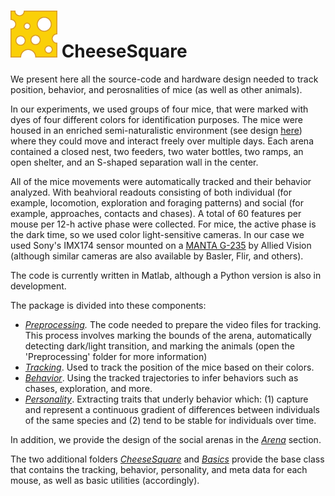 # ![](https://github.com/AnonyMouseNeuro/CheeseSquare/raw/master/images/cheese.png) CheeseSquare

We present here all the source-code and hardware design needed to track position, behavior, and perosnalities of mice (as well as other animals). 

In our experiments, we used groups of four mice, that were marked with dyes of four different colors for identification purposes. The mice were housed in an enriched semi-naturalistic environment (see design [here](https://github.com/AnonyMouseNeuro/CheeseSquare/tree/master/Arena)) where they could move and interact freely over multiple days. Each arena contained a closed nest, two feeders, two water bottles, two ramps, an open shelter, and an S-shaped separation wall in the center. 

All of the mice movements were automatically tracked and their behavior analyzed. With beahvioral readouts consisting of both individual (for example, locomotion, exploration and foraging patterns) and social (for example, approaches, contacts and chases). A total of 60 features per mouse per 12-h active phase were collected. For mice, the active phase is the dark time, so we used color light-sensitive cameras. In our case we used Sony's IMX174 sensor mounted on a [MANTA G-235](https://www.alliedvision.com/en/products/cameras/detail/Manta/G-235.html) by Allied Vision (although similar cameras are also available by Basler, Flir, and others).

The code is currently written in Matlab, although a Python version is also in development. 

The package is divided into these components:

- *[Preprocessing](https://github.com/AnonyMouseNeuro/CheeseSquare/tree/master/Preprocessing).* The code needed to prepare the video files for tracking. This process involves marking the bounds of the arena, automatically detecting dark/light transition, and marking the animals (open the 'Preprocessing' folder for more information)
- *[Tracking](https://github.com/AnonyMouseNeuro/CheeseSquare/tree/master/Tracking)*. Used to track the position of the mice based on their colors.
- *[Behavior](https://github.com/AnonyMouseNeuro/CheeseSquare/tree/master/Behavior)*. Using the tracked trajectories to infer behaviors such as chases, exploration, and more.
- *[Personality](https://github.com/AnonyMouseNeuro/CheeseSquare/tree/master/Personality)*. Extracting traits that underly behavior which: (1) capture and represent a continuous gradient of differences between individuals of the same species and (2) tend to be stable for individuals over time.

In addition, we provide the design of the social arenas in the *[Arena](https://github.com/AnonyMouseNeuro/CheeseSquare/tree/master/Arena)* section.

The two additional folders *[CheeseSquare](https://github.com/AnonyMouseNeuro/CheeseSquare/tree/master/CheeseSquare)* and *[Basics](https://github.com/AnonyMouseNeuro/CheeseSquare/tree/master/Basics)* provide the base class that contains the tracking, behavior, personality, and meta data for each mouse, as well as basic utilities (accordingly).

